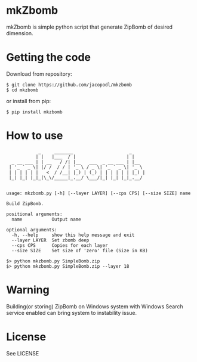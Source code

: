 # mkZbomb
mkZbomb is simple python script that generate ZipBomb of desired dimension.

# Getting the code
Download from repository:

    $ git clone https://github.com/jacopodl/mkzbomb
    $ cd mkzbomb

or install from pip:
    
    $ pip install mkzbomb
    
# How to use
                _     _______                     _
               | |   |___  / |                   | |
      _ __ ___ | | __   / /| |__   ___  _ __ ___ | |__
     | '_ ` _ \| |/ /  / / | '_ \ / _ \| '_ ` _ \| '_ \
     | | | | | |   <  / /__| |_) | (_) | | | | | | |_) |
     |_| |_| |_|_|\_\/_____|_.__/ \___/|_| |_| |_|_.__/


    usage: mkzbomb.py [-h] [--layer LAYER] [--cps CPS] [--size SIZE] name

    Build ZipBomb.

    positional arguments:
      name           Output name

    optional arguments:
      -h, --help     show this help message and exit
      --layer LAYER  Set zbomb deep
      --cps CPS      Copies for each layer
      --size SIZE    Set size of 'zero' file (Size in KB)
    
    $> python mkzbomb.py SimpleBomb.zip
    $> python mkzbomb.py SimpleBomb.zip --layer 18
 
# Warning
Building(or storing) ZipBomb on Windows system with Windows Search service enabled can bring system to instability issue.
    
# License
See LICENSE
